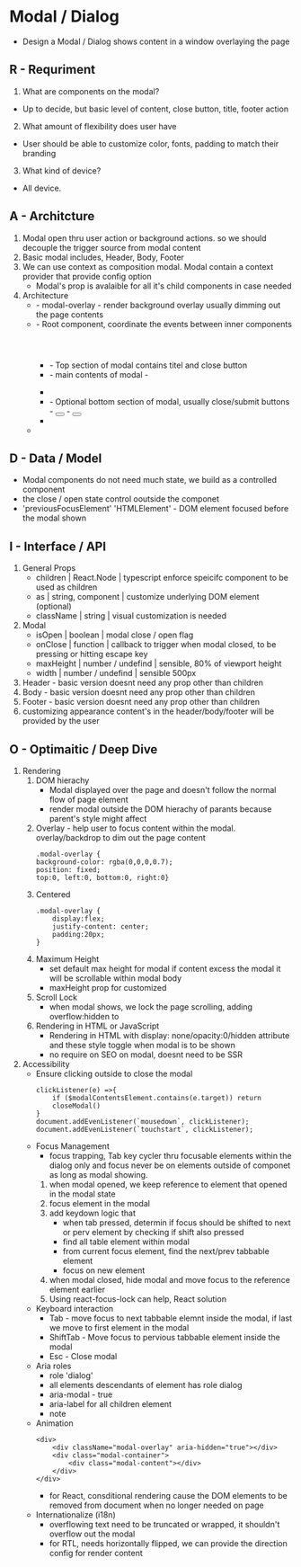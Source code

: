 # Modal / Dialog
- Design a Modal / Dialog shows content in a window overlaying the page
## R - Requriment
1. What are components on the modal?
  - Up to decide, but basic level of content, close button, title, footer action
2. What amount of flexibility does user have
  - User should be able to customize color, fonts, padding to match their branding
3. What kind of device?
  - All device.
## A - Architcture
1. Modal open thru user action or background actions. so we should decouple the trigger source from modal content
2. Basic modal includes, Header, Body, Footer
3. We can use context as composition modal. Modal contain a context provider that provide config option
   - Modal's prop is avalaible for all it's child components in case needed
4. Architecture 
   - <Overlay> - modal-overlay - render background overlay usually dimming out the page contents
   - <Modal> - Root component, coordinate the events between inner components
     - <Header></Header> - Top section of modal contains titel and close button
     - <Body> - main contents of modal
       - <p></p>
     - </Body>
     - <Footer> - Optional bottom section of modal, usually close/submit buttons
       - <Button></Button>
       - <Button></Button>
     - </Footer>
   - </Modal>
## D - Data / Model
- Modal components do not need much state, we build as a controlled component 
- the close / open state control ooutside the componet
- 'previousFocusElement' 'HTMLElement' - DOM element focused before the modal shown 
## I - Interface / API
1. General Props
   -  children  | React.Node        | typescript enforce speicifc component to be used as children
   -  as        | string, component | customize underlying DOM element (optional)
   -  className | string            | visual customization is needed
2. Modal
   - isOpen     | boolean           | modal close / open flag
   - onClose    | function          | callback to trigger when modal closed, to be pressing or hitting escape key
   - maxHeight  | number / undefind | sensible, 80% of viewport height
   - width      | number / undefind | sensible 500px
3. Header - basic version doesnt need any prop other than children
4. Body - basic version doesnt need any prop other than children
5. Footer - basic version doesnt need any prop other than children
6. customizing appearance content's in the header/body/footer will be provided by the user
## O - Optimaitic / Deep Dive
   1. Rendering
      1. DOM hierachy
         - Modal displayed over the page and doesn't follow the normal flow of page element
         - render modal outside the DOM hierachy of parants because parent's style might affect
      2. Overlay - help user to focus content within the modal. overlay/backdrop to dim out the page content
            ```
            .modal-overlay {
            background-color: rgba(0,0,0,0.7);
            position: fixed;
            top:0, left:0, bottom:0, right:0}
            ```
      1. Centered
            ```
            .modal-overlay {
                display:flex;
                justify-content: center;
                padding:20px;
            }
            ```
      2. Maximum Height
         - set default max height for modal if content excess the modal it will be scrollable within modal body 
         - maxHeight prop for customized
      3. Scroll Lock
         - when modal shows, we lock the page scrolling, adding overflow:hidden to <body> 
      4. Rendering in HTML or JavaScript
         - Rendering in HTML with display: none/opacity:0/hidden attribute and these style toggle when modal is to be shown
         - no require on SEO on modal, doesnt need to be SSR
   2. Accessibility
      - Ensure clicking outside to close the modal
        ```
        clickListener(e) =>{
            if ($modalContentsElement.contains(e.target)) return
            closeModal()
        }
        document.addEvenListener(`mousedown`, clickListener);
        document.addEvenListener(`touchstart`, clickListener);
        ```
       - Focus Management
         - focus trapping, Tab key cycler thru focusable elements within the dialog only and focus never be on elements outside of componet as long as modal showing. 
         1. when modal opened, we keep reference to element that opened in the modal state
         2. focus element in the modal
         3. add keydown logic that
            - when tab pressed, determin if focus should be shifted to next or perv element by checking if shift also pressed
            - find all table element within modal
            - from current focus element, find the next/prev tabbable element
            - focus on new element
         4. when modal closed, hide modal and move focus to the reference element earlier
         5. Using react-focus-lock can help, React solution
        - Keyboard interaction
            - Tab - move focus to next tabbable elemnt inside the modal, if last we move to first element in the modal
            - ShiftTab - Move focus to pervious tabbable element inside the modal
            - Esc - Close modal
        - Aria roles
          - role 'dialog'
          -  all elements descendants of element has role dialog
          -  aria-modal - true
          -  aria-label for all children element
          -  note <dialog> tag has less complelling for browser
       -  Animation
            ```
            <div>
                <div className="modal-overlay" aria-hidden="true"></div>
                <div class="modal-container">
                    <div class="modal-content"></div>
                </div>
            </div>
            ```
            - for React, consditional rendering cause the DOM elements to be removed from document when no longer needed on page
       - Internationalize (i18n)
         - overflowing text need to be truncated or wrapped, it shouldn't overflow out the modal
         - for RTL, needs horizontally flipped, we can provide the direction config for render content